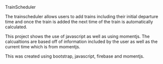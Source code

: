 TrainScheduler

The trainscheduler allows users to add trains including their initial departure time and once the train is added the next time of the train is automatically calculated.

This project shows the use of javascript as well as using momentjs.  The calcualtions are based off of information included by the user as well as the current time which is from momentjs.

This was created using bootstrap, javascript, firebase and momentjs.
